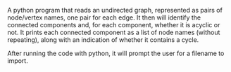 A python program that reads an undirected graph, represented as pairs of node/vertex
names, one pair for each edge. It then will identify the connected components
and, for each component, whether it is acyclic or not. It prints each connected component as a
list of node names (without repeating), along with an indication of whether it contains a cycle.

After running the code with python, it will prompt the user for a filename to import.
